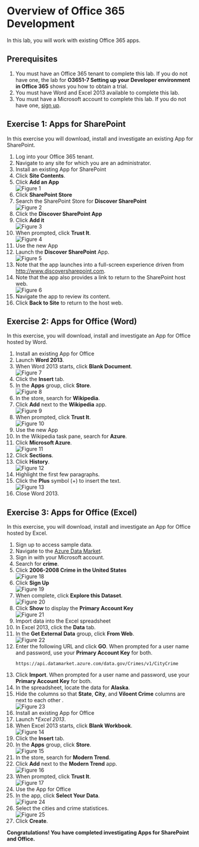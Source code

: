 # Overview of Office 365 Development
In this lab, you will work with existing Office 365 apps.

## Prerequisites
1. You must have an Office 365 tenant to complete this lab. If you do not have one, the lab for **O3651-7 Setting up your Developer environment in Office 365** shows you how to obtain a trial.
2. You must have Word and Excel 2013 available to complete this lab.
3. You must have a Microsoft account to complete this lab. If you do not have one, [sign up](https://signup.live.com/signup.aspx?lic=1).

## Exercise 1: Apps for SharePoint 
In this exercise you will download, install and investigate an existing App for SharePoint.

1. Log into your Office 365 tenant.
  1. Navigate to any site for which you are an administrator.
2. Install an existing App for SharePoint
  1. Click **Site Contents**.
  2. Click **Add an App**<br/>
     ![](Images/01.png?raw=true "Figure 1")
  3. Click **SharePoint Store**
  4. Search the SharePoint Store for **Discover SharePoint**<br/>
     ![](Images/02.png?raw=true "Figure 2")
  5. Click the **Discover SharePoint App**
  6. Click **Add it**<br/>
     ![](Images/03.png?raw=true "Figure 3")
  7. When prompted, click **Trust It**.<br/>
     ![](Images/04.png?raw=true "Figure 4")
3. Use the new App
  1. Launch the **Discover SharePoint** App.<br/>
     ![](Images/05.png?raw=true "Figure 5")
  2. Note that the app launches into a full-screen experience driven from http://www.discoversharepoint.com.
  3. Note that the app also provides a link to return to the SharePoint host web.<br/>
     ![](Images/06.png?raw=true "Figure 6")
  4. Navigate the app to review its content.
  5. Click **Back to Site** to return to the host web.

## Exercise 2: Apps for Office (Word)
In this exercise, you will download, install and investigate an App for Office hosted by Word.

1. Install an existing App for Office
  1. Launch **Word 2013**.
  2. When Word 2013 starts, click **Blank Document**.<br/>
     ![](Images/07.png?raw=true "Figure 7")
  3. Click the **Insert** tab.
  4. In the **Apps** group, click **Store**.<br/>
     ![](Images/08.png?raw=true "Figure 8")
  5. In the store, search for **Wikipedia**.
  6. Click **Add** next to the **Wikipedia** app.<br/>
     ![](Images/09.png?raw=true "Figure 9")
  7. When prompted, click **Trust It**.<br/>
     ![](Images/10.png?raw=true "Figure 10")
2. Use the new App
  1. In the Wikipedia task pane, search for **Azure**.
  2. Click **Microsoft Azure**.<br/>
     ![](Images/11.png?raw=true "Figure 11")
  3. Click **Sections**.
  4. Click **History**.<br/>
     ![](Images/12.png?raw=true "Figure 12")
  5. Highlight the first few paragraphs.
  6. Click the **Plus** symbol (+) to insert the text.<br/>
     ![](Images/13.png?raw=true "Figure 13")
3. Close Word 2013.

## Exercise 3: Apps for Office (Excel)
In this exercise, you will download, install and investigate an App for Office hosted by Excel.

1. Sign up to access sample data.
  1. Navigate to the [Azure Data Market](https://datamarket.azure.com/home).
  2. Sign in with your Microsoft account.
  3. Search for **crime**.
  4. Click **2006-2008 Crime in the United States**<br/>
     ![](Images/18.png?raw=true "Figure 18")
  5. Click **Sign Up**<br/>
     ![](Images/19.png?raw=true "Figure 19")
  6. When complete, click **Explore this Dataset**.<br/>
     ![](Images/20.png?raw=true "Figure 20")
  7. Click **Show** to display the **Primary Account Key**<br/>
     ![](Images/21.png?raw=true "Figure 21")
2. Import data into the Excel spreadsheet
  1. In Excel 2013, click the **Data** tab.
  2. In the **Get External Data** group, click **From Web**.<br/>
     ![](Images/22.png?raw=true "Figure 22")
  3. Enter the following URL  and click **GO**. When prompted for a user name and password, use your **Primary Account Key** for both.
     ```
     https://api.datamarket.azure.com/data.gov/Crimes/v1/CityCrime
     ```
  4. Click **Import**. When prompted for a user name and password, use your **Primary Account Key** for both.
  5. In the spreadsheet, locate the data for **Alaska**.
  6. Hide the columns so that **State**, **City**, and **Viloent Crime** columns are next to each other . <br/>
     ![](Images/23.png?raw=true "Figure 23")
3. Install an existing App for Office
  1. Launch **Excel 2013*.
  2. When Excel 2013 starts, click **Blank Workbook**.<br/>
     ![](Images/14.png?raw=true "Figure 14")
  3. Click the **Insert** tab.
  4. In the **Apps** group, click **Store**.<br/>
     ![](Images/08.png?raw=true "Figure 15")
  5. In the store, search for **Modern Trend**.
  6. Click **Add** next to the **Modern Trend** app.<br/>
     ![](Images/16.png?raw=true "Figure 16")
  7. When prompted, click **Trust It**.<br/>
     ![](Images/17.png?raw=true "Figure 17")
4. Use the App for Office
  1. In the app, click **Select Your Data**. <br/>
     ![](Images/24.png?raw=true "Figure 24")
  2. Select the cities and crime statistices.<br/>
     ![](Images/25.png?raw=true "Figure 25")
  3. Click **Create**.

**Congratulations! You have completed investigating Apps for SharePoint and Office.**

